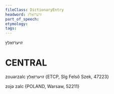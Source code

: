 ```yaml
---
fileClass: DictionaryEntry
headword: זויערזאַלץ
part_of_speech: 
etymology: 
tags: 
---
```

זויערזאַלץ

CENTRAL
========

zouərzalc זויערזאַלץ {ETCP, Sîg Felső Szek, 47223}

zojə zalc {POLAND, Warsaw, 52211}